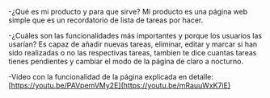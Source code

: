-¿Qué es mi producto y para que sirve? 
Mi producto es una página web simple que es un recordatorio de lista de tareas por hacer.

-¿Cuáles son las funcionalidades más importantes y porque los usuarios las usarían? 
Es capaz de añadir nuevas tareas, eliminar, editar y marcar si han sido realizadas o no las respectivas tareas, tambien te dice cuantas tareas tienes pendientes y cambiar el modo de la página de claro a nocturno.

-Video con la funcionalidad de la página explicada en detalle: [https://youtu.be/PAVpemVMy2E](https://youtu.be/mRauuWxK7iE)
